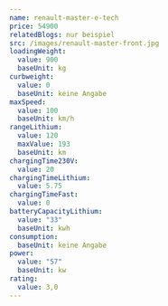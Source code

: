 ```yaml
---
name: renault-master-e-tech
price: 54900
relatedBlogs: nur beispiel
src: /images/renault-master-front.jpg
loadingWeight:
  value: 900
  baseUnit: kg
curbweight:
  value: 0
  baseUnit: keine Angabe
maxSpeed:
  value: 100
  baseUnit: km/h
rangeLithium:
  value: 120
  maxValue: 193
  baseUnit: km
chargingTime230V:
  value: 20
chargingTimeLithium:
  value: 5.75
chargingTimeFast:
  value: 0
batteryCapacityLithium:
  value: "33"
  baseUnit: kwh
consumption:
  baseUnit: keine Angabe
power:
  value: "57"
  baseUnit: kw
rating:
  value: 3,0
---
```

